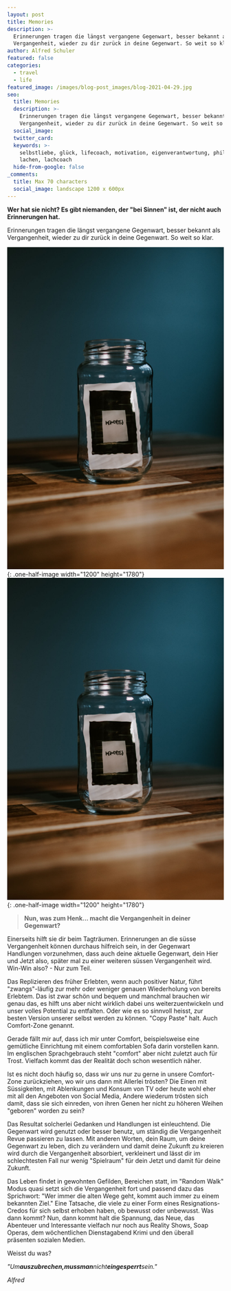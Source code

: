 ```yaml
---
layout: post
title: Memories
description: >-
  Erinnerungen tragen die längst vergangene Gegenwart, besser bekannt als
  Vergangenheit, wieder zu dir zurück in deine Gegenwart. So weit so klar.
author: Alfred Schuler
featured: false
categories:
  - travel
  - life
featured_image: /images/blog-post_images/blog-2021-04-29.jpg
seo:
  title: Memories
  description: >-
    Erinnerungen tragen die längst vergangene Gegenwart, besser bekannt als
    Vergangenheit, wieder zu dir zurück in deine Gegenwart. So weit so klar.
  social_image:
  twitter_card:
  keywords: >-
    selbstliebe, glück, lifecoach, motivation, eigenverantwortung, philosophie,
    lachen, lachcoach
  hide-from-google: false
_comments:
  title: Max 70 characters
  social_image: landscape 1200 x 600px
---
```

**Wer hat sie nicht? Es gibt niemanden, der "bei Sinnen" ist, der nicht auch Erinnerungen hat.**

Erinnerungen tragen die längst vergangene Gegenwart, besser bekannt als Vergangenheit, wieder zu dir zurück in deine Gegenwart. So weit so klar.

![](/images/blog-post_images/blog-2021-04-29.jpg){: .one-half-image width="1200" height="1780"}![](/images/blog-post_images/blog-2021-04-29.jpg){: .one-half-image width="1200" height="1780"}

> **Nun, was zum Henk… macht die Vergangenheit in deiner Gegenwart?**

Einerseits hilft sie dir beim Tagträumen. Erinnerungen an die süsse Vergangenheit können durchaus hilfreich sein, in der Gegenwart Handlungen vorzunehmen, dass auch deine aktuelle Gegenwart, dein Hier und Jetzt also, später mal zu einer weiteren süssen Vergangenheit wird. Win-Win also? - Nur zum Teil.

Das Replizieren des früher Erlebten, wenn auch positiver Natur, führt "zwangs"-läufig zur mehr oder weniger genauen Wiederholung von bereits Erlebtem. Das ist zwar schön und bequem und manchmal brauchen wir genau das, es hilft uns aber nicht wirklich dabei uns weiterzuentwickeln und unser volles Potential zu entfalten. Oder wie es so sinnvoll heisst, zur besten Version unserer selbst werden zu können. "Copy Paste" halt. Auch Comfort-Zone genannt.

Gerade fällt mir auf, dass ich mir unter Comfort, beispielsweise eine gemütliche Einrichtung mit einem comfortablen Sofa darin vorstellen kann. Im englischen Sprachgebrauch steht "comfort" aber nicht zuletzt auch für Trost. Vielfach kommt das der Realität doch schon wesentlich näher.

Ist es nicht doch häufig so, dass wir uns nur zu gerne in unsere Comfort-Zone zurückziehen, wo wir uns dann mit Allerlei trösten? Die Einen mit Süssigkeiten, mit Ablenkungen und Konsum von TV oder heute wohl eher mit all den Angeboten von Social Media, Andere wiederum trösten sich damit, dass sie sich einreden, von ihren Genen her nicht zu höheren Weihen "geboren" worden zu sein?

Das Resultat solcherlei Gedanken und Handlungen ist einleuchtend. Die Gegenwart wird genutzt oder besser benutz, um ständig die Vergangenheit Revue passieren zu lassen. Mit anderen Worten, dein Raum, um deine Gegenwart zu leben, dich zu verändern und damit deine Zukunft zu kreieren wird durch die Vergangenheit absorbiert, verkleinert und lässt dir im schlechtesten Fall nur wenig "Spielraum" für dein Jetzt und damit für deine Zukunft.

Das Leben findet in gewohnten Gefilden, Bereichen statt, im "Random Walk" Modus quasi setzt sich die Vergangenheit fort und passend dazu das Sprichwort: "Wer immer die alten Wege geht, kommt auch immer zu einem bekannten Ziel." Eine Tatsache, die viele zu einer Form eines Resignations-Credos für sich selbst erhoben haben, ob bewusst oder unbewusst. Was dann kommt? Nun, dann kommt halt die Spannung, das Neue, das Abenteuer und Interessante vielfach nur noch aus Reality Shows, Soap Operas, dem wöchentlichen Dienstagabend Krimi und den überall präsenten sozialen Medien.

Weisst du was?

*"Um**auszubrechen,**muss**man**nicht**eingesperrt**sein."*

*Alfred*
